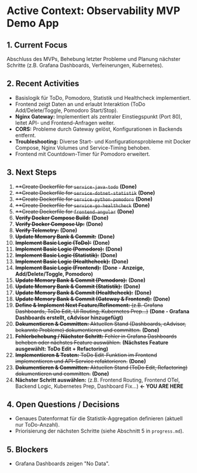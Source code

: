 # Active Context: Observability MVP Demo App

## 1. Current Focus

Abschluss des MVPs, Behebung letzter Probleme und Planung nächster Schritte (z.B. Grafana Dashboards, Verfeinerungen, Kubernetes).

## 2. Recent Activities

-   Basislogik für ToDo, Pomodoro, Statistik und Healthcheck implementiert.
-   Frontend zeigt Daten an und erlaubt Interaktion (ToDo Add/Delete/Toggle, Pomodoro Start/Stop).
-   **Nginx Gateway:** Implementiert als zentraler Einstiegspunkt (Port 80), leitet API- und Frontend-Anfragen weiter.
-   **CORS:** Probleme durch Gateway gelöst, Konfigurationen in Backends entfernt.
-   **Troubleshooting:** Diverse Start- und Konfigurationsprobleme mit Docker Compose, Nginx Volumes und Service-Timing behoben.
-   Frontend mit Countdown-Timer für Pomodoro erweitert.

## 3. Next Steps

1.  ~~**Create Dockerfile for `service-java-todo`~~ **(Done)**
2.  ~~**Create Dockerfile for `service-dotnet-statistik`~~ **(Done)**
3.  ~~**Create Dockerfile for `service-python-pomodoro`~~ **(Done)**
4.  ~~**Create Dockerfile for `service-go-healthcheck`~~ **(Done)**
5.  ~~**Create Dockerfile for `frontend-angular`~~ **(Done)**
6.  ~~**Verify Docker Compose Build:**~~ **(Done)**
7.  ~~**Verify Docker Compose Up:**~~ **(Done)**
8.  ~~**Verify Telemetry:**~~ **(Done)**
9.  ~~**Update Memory Bank & Commit:**~~ **(Done)**
10. ~~**Implement Basic Logic (ToDo):**~~ **(Done)**
11. ~~**Implement Basic Logic (Pomodoro):**~~ **(Done)**
12. ~~**Implement Basic Logic (Statistik):**~~ **(Done)**
13. ~~**Implement Basic Logic (Healthcheck):**~~ **(Done)**
14. ~~**Implement Basic Logic (Frontend):**~~ **(Done - Anzeige, Add/Delete/Toggle, Pomodoro)**
15. ~~**Update Memory Bank & Commit (Pomodoro):**~~ **(Done)**
16. ~~**Update Memory Bank & Commit (Statistik):**~~ **(Done)**
17. ~~**Update Memory Bank & Commit (Healthcheck):**~~ **(Done)**
18. ~~**Update Memory Bank & Commit (Gateway & Frontend):**~~ **(Done)**
19. ~~**Define & Implement Next Feature/Refinement:** (z.B. Grafana Dashboards, ToDo Edit, UI Routing, Kubernetes Prep...)~~ **(Done - Grafana Dashboards erstellt, cAdvisor hinzugefügt)**
20. ~~**Dokumentieren & Committen:** Aktuellen Stand (Dashboards, cAdvisor, bekannte Probleme) dokumentieren und committen.~~ **(Done)**
21. ~~**Fehlerbehebung / Nächster Schritt:** Fehler in Grafana Dashboards beheben oder nächstes Feature auswählen.~~ **(Nächstes Feature ausgewählt: ToDo Edit + Refactoring)**
22. ~~**Implementieren & Testen:** ToDo Edit-Funktion im Frontend implementieren und API-Service refaktorieren.~~ **(Done)**
23. ~~**Dokumentieren & Committen:** Aktuellen Stand (ToDo Edit, Refactoring) dokumentieren und committen.~~ **(Done)**
24. **Nächster Schritt auswählen:** (z.B. Frontend Routing, Frontend OTel, Backend Logic, Kubernetes Prep, Dashboard Fix...) **<- YOU ARE HERE**

## 4. Open Questions / Decisions

-   Genaues Datenformat für die Statistik-Aggregation definieren (aktuell nur ToDo-Anzahl).
-   Priorisierung der nächsten Schritte (siehe Abschnitt 5 in `progress.md`).

## 5. Blockers

-   Grafana Dashboards zeigen "No Data". 